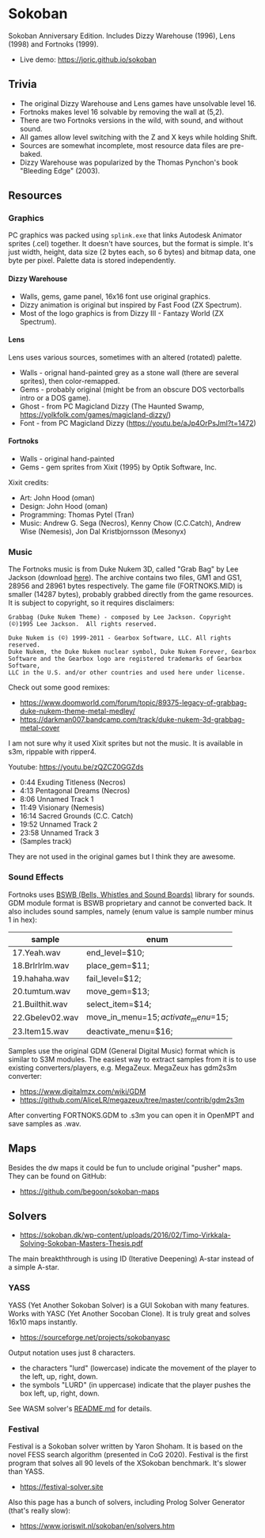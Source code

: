 # Sokoban

Sokoban Anniversary Edition. Includes Dizzy Warehouse (1996), Lens (1998) and Fortnoks (1999).

* Live demo: https://joric.github.io/sokoban

## Trivia

* The original Dizzy Warehouse and Lens games have unsolvable level 16.
* Fortnoks makes level 16 solvable by removing the wall at (5,2).
* There are two Fortnoks versions in the wild, with sound, and without sound.
* All games allow level switching with the Z and X keys while holding Shift.
* Sources are somewhat incomplete, most resource data files are pre-baked.
* Dizzy Warehouse was popularized by the Thomas Pynchon's book "Bleeding Edge" (2003).

## Resources

### Graphics

PC graphics was packed using `splink.exe` that links Autodesk Animator sprites (.cel) together.
It doesn't have sources, but the format is simple.
It's just width, height, data size (2 bytes each, so 6 bytes) and bitmap data, one byte per pixel.
Palette data is stored independently.

#### Dizzy Warehouse

* Walls, gems, game panel, 16x16 font use original graphics.
* Dizzy animation is original but inspired by Fast Food (ZX Spectrum).
* Most of the logo graphics is from Dizzy III - Fantazy World (ZX Spectrum).

#### Lens

Lens uses various sources, sometimes with an altered (rotated) palette.

* Walls - orignal hand-painted grey as a stone wall (there are several sprites), then color-remapped.
* Gems - probably original (might be from an obscure DOS vectorballs intro or a DOS game).
* Ghost - from PC Magicland Dizzy (The Haunted Swamp, https://yolkfolk.com/games/magicland-dizzy/)
* Font - from PC Magicland Dizzy (https://youtu.be/aJp4OrPsJmI?t=1472)

#### Fortnoks

* Walls - original hand-painted
* Gems - gem sprites from Xixit (1995) by Optik Software, Inc.

Xixit credits:

* Art: John Hood (oman)
* Design: John Hood (oman)
* Programming: Thomas Pytel (Tran)
* Music: Andrew G. Sega (Necros), Kenny Chow (C.C.Catch), Andrew Wise (Nemesis), Jon Dal Kristbjornsson (Mesonyx)

### Music

The Fortnoks music is from Duke Nukem 3D, called "Grab Bag" by Lee Jackson (download [here](https://leejacksonaudio.lbjackson.com/GrabbagOriginalVersionMIDI1.1.zip)).
The archive contains two files, GM1 and GS1, 28956 and 28961 bytes respectively.
The game file (FORTNOKS.MID) is smaller (14287 bytes), probably grabbed directly from the game resources.
It is subject to copyright, so it requires disclaimers:

`Grabbag (Duke Nukem Theme) - composed by Lee Jackson. Copyright (©)1995 Lee Jackson.  All rights reserved.`

```
Duke Nukem is (©) 1999-2011 - Gearbox Software, LLC. All rights reserved.
Duke Nukem, the Duke Nukem nuclear symbol, Duke Nukem Forever, Gearbox
Software and the Gearbox logo are registered trademarks of Gearbox Software,
LLC in the U.S. and/or other countries and used here under license.
```

Check out some good remixes:

* https://www.doomworld.com/forum/topic/89375-legacy-of-grabbag-duke-nukem-theme-metal-medley/
* https://darkman007.bandcamp.com/track/duke-nukem-3d-grabbag-metal-cover

I am not sure why it used Xixit sprites but not the music. It is available in s3m, rippable with ripper4.

Youtube: https://youtu.be/zQZCZ0GGZds

* 0:44 Exuding Titleness (Necros)
* 4:13 Pentagonal Dreams (Necros)
* 8:06 Unnamed Track 1
* 11:49 Visionary (Nemesis)
* 16:14 Sacred Grounds (C.C. Catch)
* 19:52 Unnamed Track 2
* 23:58 Unnamed Track 3
* (Samples track)

They are not used in the original games but I think they are awesome.

### Sound Effects

Fortnoks uses [BSWB (Bells, Whistles and Sound Boards)](https://www.phatcode.net/downloads.php?id=170) library for sounds.
GDM module format is BSWB proprietary and cannot be converted back.
It also includes sound samples, namely (enum value is sample number minus 1 in hex):

sample | enum
---|---
17.Yeah.wav | end_level=$10;
18.Brlrlrlm.wav | place_gem=$11;
19.hahaha.wav | fail_level=$12;
20.tumtum.wav | move_gem=$13;
21.Builthit.wav | select_item=$14;
22.Gbelev02.wav | move_in_menu=$15; activate_menu=$15;
23.Item15.wav | deactivate_menu=$16;

Samples use the original GDM (General Digital Music) format which is similar to S3M modules.
The easiest way to extract samples from it is to use existing converters/players, e.g. MegaZeux.
MegaZeux has gdm2s3m converter:

* https://www.digitalmzx.com/wiki/GDM
* https://github.com/AliceLR/megazeux/tree/master/contrib/gdm2s3m

After converting FORTNOKS.GDM to .s3m you can open it in OpenMPT and save samples as .wav.

## Maps

Besides the dw maps it could be fun to unclude original "pusher" maps. They can be found on GitHub:

* https://github.com/begoon/sokoban-maps

## Solvers

* https://sokoban.dk/wp-content/uploads/2016/02/Timo-Virkkala-Solving-Sokoban-Masters-Thesis.pdf

The main breakththrough is using ID (Iterative Deepening) A-star instead of a simple A-star.

### YASS

YASS (Yet Another Sokoban Solver) is a GUI Sokoban with many features.
Works with YASC (Yet Another Socoban Clone). It is truly great and solves 16x10 maps instantly.

* https://sourceforge.net/projects/sokobanyasc

Output notation uses just 8 characters.

* the characters "lurd" (lowercase) indicate the movement of the player to the left, up, right, down.
* the symbols "LURD" (in uppercase) indicate that the player pushes the box left, up, right, down.

See WASM solver's [README.md](./tools/YASS/README.md) for details.

### Festival

Festival is a Sokoban solver written by Yaron Shoham. It is based on the novel FESS search algorithm (presented in CoG 2020).
Festival is the first program that solves all 90 levels of the XSokoban benchmark. It's slower than YASS.

* https://festival-solver.site

Also this page has a bunch of solvers, including Prolog Solver Generator (that's really slow):

* https://www.joriswit.nl/sokoban/en/solvers.htm
